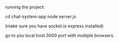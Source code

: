running the project:

  cd chat-system-app
  node server.js

  (make sure you have socket.io express installed)

  go to you local host 3000 port with multiple browsers.
